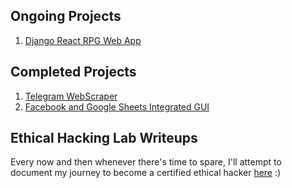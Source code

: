## Ongoing Projects
1. [Django React RPG Web App](https://www.notion.so/7899c611276a41289fcd75024fab8454?v=ad3994e193ce432e96998a2c30598843)

## Completed Projects
1. [Telegram WebScraper](https://www.notion.so/README-md-f182189145724c5591bf6b7fd7ea7eec)
2. [Facebook and Google Sheets Integrated GUI](https://www.notion.so/README-md-6a82e439a1a440a2864def9b42de2fe9)


## Ethical Hacking Lab Writeups
Every now and then whenever there's time to spare, I'll attempt to document my journey to become a certified ethical hacker [here](https://www.notion.so/4a460c2719024daa96310959c620b256?v=3d5e99ef77c046808072b9df896a1f51) :)
